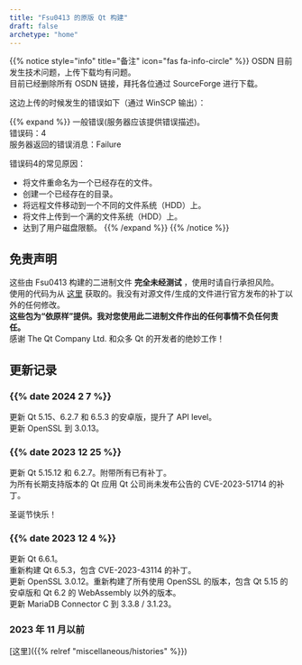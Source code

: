 ```yaml
---
title: "Fsu0413 的原版 Qt 构建"
draft: false
archetype: "home"
---
```


{{% notice style="info" title="备注"  icon="fas fa-info-circle" %}}
OSDN 目前发生技术问题，上传下载均有问题。  
目前已经删除所有 OSDN 链接，拜托各位通过 SourceForge 进行下载。

这边上传的时候发生的错误如下（通过 WinSCP 输出）：

{{% expand %}}
一般错误(服务器应该提供错误描述)。  
错误码：4  
服务器返回的错误消息：Failure


错误码4的常见原因：
- 将文件重命名为一个已经存在的文件。
- 创建一个已经存在的目录。
- 将远程文件移动到一个不同的文件系统（HDD）上。
- 将文件上传到一个满的文件系统（HDD）上。
- 达到了用户磁盘限额。
{{% /expand %}}
{{% /notice %}}

## 免责声明

这些由 Fsu0413 构建的二进制文件 __完全未经测试__ ，使用时请自行承担风险。  
使用的代码为从 [这里](http://download.qt.io) 获取的。我没有对源文件/生成的文件进行官方发布的补丁以外的任何修改。  
__这些包为“依原样”提供。我对您使用此二进制文件作出的任何事情不负任何责任。__  
感谢 The Qt Company Ltd. 和众多 Qt 的开发者的绝妙工作！

## 更新记录

### {{% date 2024 2 7 %}}
更新 Qt 5.15、6.2.7 和 6.5.3 的安卓版，提升了 API level。  
更新 OpenSSL 到 3.0.13。

### {{% date 2023 12 25 %}}
更新 Qt 5.15.12 和 6.2.7。附带所有已有补丁。   
为所有长期支持版本的 Qt 应用 Qt 公司尚未发布公告的 CVE-2023-51714 的补丁。

圣诞节快乐！

### {{% date 2023 12 4 %}}
更新 Qt 6.6.1。  
重新构建 Qt 6.5.3，包含 CVE-2023-43114 的补丁。  
更新 OpenSSL 3.0.12。重新构建了所有使用 OpenSSL 的版本，包含 Qt 5.15 的安卓版和 Qt 6.2 的 WebAssembly 以外的版本。   
更新 MariaDB Connector C 到 3.3.8 / 3.1.23。

### 2023 年 11 月以前

[这里]({{% relref "miscellaneous/histories" %}})
